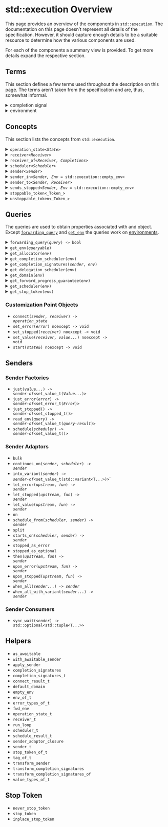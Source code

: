 <!--
SPDX-License-Identifier: Apache-2.0 WITH LLVM-exception
-->
# std::execution Overview
This page provides an overview of the components in `std::execution`. The documentation on this page doesn’t represent all details of the specification. However, it should capture enough details to be a suitable resource to determine how the various components are used.

For each of the components a summary view is provided. To get more details expand the respective section.
## Terms
This section defines a few terms used throughout the description on this page. The terms aren’t taken from the specification and are, thus, somewhat informal.

<details>
<summary>completion signal</summary>
When an asynchronous operation completes it _signals_ its completion by calling a completion function on a <code><a href=‘#receiver’>receiver</a></code>:

- <code><a href=‘#set-value’>std::execution::set_value</a>(_receiver_, _args_...)</code> is called when an operation completes successfully. A call to this completion function is referred to as _value completion signal_.
- <code><a href=‘#set-error’>std::execution::set_error</a>(_receiver_, _error_)</code> is called when an operation fails to deliver its success results. A call to this completion function is referred to as _error completion signal_.
- <code><a href=‘#set-stopped’>std::execution::set_stopped</a>()</code> is called when an operation was cancelled. A call to this completion function is referred to as _cancellation completion signal_.
- Collectively the value, error, and cancellation completion signals are referred to as _completion signal_. Note that any <code><a href=‘#start’>start</a></code>ed asynchronous operation triggers exactly one completion signal.
</details>
<details>
<summary>environment</summary>
The term _enviroment_ refers to the bag of properties associated with an <code>_object_</code> by the call <code><a href=‘#get-env’>std::execution::get_env</a>(_object_)</code>. By default the environment for objects is empty (<code><a href=‘#empty-env’>std::execution::empty_env</a></code>). In particular, environments associated with <code><a href=‘#receiver’>receiver</a></code>s are used to provide access  to properties like the <a href=‘#get-stop-token’>stop token</a>, <a href=‘#get-scheduler’>scheduler</a>, or <a href=‘#get-allocator’>allocator</a> associated with the <code><a href=‘#receiver’>receiver</a></code>. The various properties associated with an object are accessed via <a href=‘#queries’>queries</a>.
</details>

## Concepts
This section lists the concepts from `std::execution`.

<details>
<summary><code>operation_state&lt;<i>State</i>&gt;</code></summary>

Operation states represent asynchronous operations ready to be <code><a href=‘#start’>start</a></code>ed or executing. Operation state objects are normally neither movable nor copyable. Once <code><a href=‘#start’>start</a></code>ed the object needs to be kept alive until a <a href=‘#completion-signal’>completion signal</a> is received. Users don’t interact with operation states explicitly except when implementing new sender algorithms.

Required members for <code>_State_</code>:

- The type `operation_state_concept` is an alias for `operation_state_t` or a type derived thereof.
- <code><i>state</i>.<a href=‘#start’>start</a>() & noexcept</code>

<details>
<summary>Example</summary>

This example shows a simple operation state object which immediately completes successfully without any values (as <code><a href=‘#just’></a>()</code> would do). Normally <code><a href=‘#start’>start</a>()</code> initiates an asynchronous operation completing at some point later.

```c++
template <std::execution::receiver Receiver>
struct example_state
{
    using operation_state_concept = std::execution::operation_state_t;
    std::remove_cvref_t<Receiver> receiver;

    auto start() & noexcept {
        std::execution::set_value(std::move(this->receiver));
    }
};

static_assert(std::execution::operation_state<example_state<SomeReceiver>>);
```
</details>
</details>
<details>
<summary><code>receiver&lt;<i>Receiver</i>&gt;</code></summary>

Receivers are used to receive <a href=‘#completion-signal’>completion signals</a>:
when an asynchronous operation completes the corresponding <a href=‘#completion-signal’>completion signal</a>
is called with the appropriate arguments. In addition receivers provide access to the
<a href=‘#environment’>environment</a> for the operation via the <a href=‘#get-env’><code>get_env</code></a> method.
Users don’t interact with receivers explicitly except when implementing new sender algorithms.

Required members for <code>_Receiver_</code>:

- The type `receiver_concept` is an alias for `receiver_t` or a type derived thereof`.
- Rvalues of type <code>_Receiver_</code> are movable.
- Lvalues of type <code>_Receiver_</code> are copyable.
- <code><a href=‘#get-env’>std::execution::get_env</a>(_receiver_)</code> returns an object. By default this operation returns <code><a href=‘empty-env’>std::execution::empty_env</a></code>.

Typical members for <code>_Receiver_</code>:

- <code><a href=‘get_env’>get_env</a>() const noexcept</code>
- <code><a href=‘set_value’>set_value</a>(args…) && noexcept -> void</code>
- <code><a href=‘set_error’>set_error</a>(error) && noexcept -> void</code>
- <code><a href=‘set_stopped’>set_stopped</a>() && noexcept -> void</code>

<details>
<summary>Example</summary>

The example receiver prints the name of each the received <a href=‘#completion-signal’>completion signal</a> before forwarding it to a receiver. It forwards the request for an environment (<code><a href=‘#get_env’>get_env</a></code>) to the nested receiver. This example is resembling a receiver as it would be used by a sender injecting logging of received signals.

```c++
template <std::execution::receiver NestedReceiver>
struct example_receiver
{
    using receiver_concept = std::execution::receiver_t;
    std::remove_cvref_t<NestedReceiver> nested;

    auto get_env() const noexcept {
        return std::execution::get_env(this->nested);
    }
    template <typename… A>
    auto set_value(A&&… a) && noexcept -> void {
        std::cout << “set_value\n”;
        std::execution::set_value(std::move(this->nested), std::forward<A>(a)…);
    }
    template <typename E>
    auto set_error(E&& e) && noexcept -> void {
        std::cout << “set_error\n”;
        std::execution::set_error(std::move(this->nested), std::forward<E>(e));
    }
    auto set_stopped() && noexcept -> void {
        std::cout << “set_stopped\n”;
        std::execution::set_stopped(std::move(this->nested));
    }
};

static_assert(std::execution::receiver<example_receiver<SomeReceiver>>);
```
</details>
</details>
<details>
<summary><code>receiver_of&lt;<i>Receiver, Completions</i>&gt;</code></summary>

The concept <code>receiver_of&lt;<i>Receiver, Completions</i>&gt;</code> tests whether <code><a href=‘#receiver’>std::execution::receiver</a>&lt;_Receiver_&gt;</code> is true and if an object of type <code>_Receiver_</code> can be invoked with each of the <a href=‘#completion-signal’>completion signals</a> in <code>_Completions_</code>.

<details>
<summary>Example</summary>

The example defines a simple <code><a href=‘#receiver’>receiver</a></code> and tests whether it models `receiver_of` with different <a href=‘#completion-signal’>completion signals</a> in <code>_Completions_</code>
(note that not all cases are true).

```c++
struct example_receiver
{
    using receiver_concept = std::execution::receiver_t;

    auto set_value(int) && noexcept ->void {}
    auto set_stopped() && noexcept ->void {}
};


// matching the exact signals models receiver_of:
static_assert(std::execution::receiver_of<example_receiver,
    std::execution::completion_signals<
        std::execution::set_value_t(int),
        std::execution::set_stopped_t()
    >);
// providing a superset of signal models models receiver_of:
static_assert(std::execution::receiver_of<example_receiver,
    std::execution::completion_signals<
        std::execution::set_value_t(int)
    >);
// providing only a subset of signals doesn’t model receiver_of:
static_assert(not std::execution::receiver_of<example_receiver,
    std::execution::completion_signals<
        std::execution::set_value_t(),
        std::execution::set_value_t(int)
    >);

```
</details>
</details>
<details>
<summary><code>scheduler&lt;<i>Scheduler</i>&gt;</code></summary>
Schedulers are used to specify the execution context where the asynchronous work is to be executed. A scheduler is a lightweight handle providing a <code><a href=‘#schedule’>schedule</a></code> operation yielding a <code><a href=‘sender’>sender<a/></code> with a value <a href=‘#completion-signal’>completion signal</a> without parameters. The completion is on the respective execution context.

Requirements for <code>_Scheduler_</code>:
- The type <code>_Scheduler_::scheduler_concept</code> is an alias for `scheduler_t` or a type derived thereof`.
- <code><a href=‘#schedule’>schedule</a>(_scheduler_) -> <a href=‘sender’>sender</a></code>
- The <a href=‘#get-completion-scheduler’>value completion scheduler</a> of the <code><a href=‘sender’>sender</a></code>’s <a href=‘#environment’>environment</a> is the <code>_scheduler_</code>:
    _scheduler_ == std::execution::get_completion_scheduler&lt;std::execution::set_value_t&gt;(
       std::execution::get_env(std::execution::schedule(_scheduler_))
    )
- <code>std::equality_comparable&lt;_Scheduler_&gt;</code>
- <code>std::copy_constructible&lt;_Scheduler_&gt;</code>
</details>
<details>
<summary><code>sender&lt;<i>Sender</i>&gt;</code></summary>

Senders represent asynchronous work. They may get composed from multiple senders to model a workflow. Senders can’t be run directly. Instead, they are passed to a <a href=‘#sender-consumer’</a> which <code><a href=‘#connect’>connect</a></code>s the sender to a <code><a href=‘#receiver’>receiver</a></code> to produce an <code><a href=‘#operation-state’>operation_state</a></code> which may get started. When using senders to represent work the inner workings shouldn’t matter. They do become relevant when creating sender algorithms.

Requirements for <code>_Sender_</code>:
- The type <code>_Sender_::sender_concept</code> is an alias for `sender_t` or a type derived thereof or <code>_Sender_</code> is a suitable _awaitable_.
- <code><a href='get_env'>std::execution::get_env</a>(_sender_)</code> is valid. By default this operation returns <code><a href=‘empty-env’>std::execution::empty_env</a></code>.
- Rvalues of type <code>_Sender_</code> can be moved.
- Lvalues of type <code>_Sender_</code> can be copied.

Typical members for <code>_Sender_</code>:
- <code><a href=‘get_env’>get_env</a>() const noexcept</code>
- <code><a href=‘get_completion_signatures’>get_completion_signatures</a>(_env_) const noexcept -&gt; <a href=‘completion-signatures’>std::execution::completion_signatures</a>&lt;...&gt;</code>
- <code>_Sender_::completion_signatures</code> is a type alias for <code><a href=‘completion-signatures’>std::execution::completion_signatures</a>&lt;...&gt;</code> (if there is no <code><a href=‘get_completion_signatures’>get_completion_signatures</a></code> member).
- <code><a href=‘#connect’>connect</a>(_sender_, <a href=‘#receiver’>receiver</a>) -&gt; <a href=‘#operation-state’>operation_state</a></code>

<details>
<summary>Example</summary>
The example shows a sender implementing an operation similar to <code><a href=‘#just’>just</a>(_value)</code>.

```c++
struct example_sender
{
    template <std::execution::receiver Receiver>
    struct state
    {
        using operation_state_concept = std::execution::operation_state_t;
        std::remove_cvref_t<Receiver> receiver;
        int                           value;
        auto start() & noexcept {
            std::execution::set_value(
                std::move(this->receiver),
                this->value
            );
        }
    };
    using sender_concept = std::execution::sender_t;
    using completion_signatures = std::execution::completion_signatures<
        std::execution::set_value_t(int)
    >;

    int value{};
    template <std::execution::receiver Receiver>
    auto connect(Receiver&& receiver) const -> state<Receiver> {
        return { std::forward<Receiver>(receiver), this->value };
    }
};

static_assert(std::execution::sender<example_sender>);
```
</details>
</details>
<details>
<summary><code>sender_in&lt;<i>Sender, Env</i> = std::execution::empty_env&gt;</code></summary>

The concept <code>sender_in&lt;<i>Sender, Env</i>&gt;</code> tests whether <code>_Sender_</code> is a <code><a href=‘#sender’>sender</a></code>, <code>_Env_</code> is a destructible type, and <code><a href=‘#get_completion_signatures’>std::execution::get_completion_signatures</a>(_sender_, _env_)</code> yields a specialization of <code><a href=‘#completion_signatures’>std::execution::completion_signatures</a></code>.
</details>
<details>
<summary><code>sender_to&lt;<i>Sender, Receiver</i>&gt;</code></summary>

The concept <code>sender_to&lt;<i>Sender, Receiver</i>&gt;</code> tests if <code><a href=‘#sender_in’>std::execution::sender_in</a>&lt;_Sender_, <a href='#env_of_t'>std::execution::env_of_t</a>&lt;_Receiver_&gt;&gt;</code> is true, and if <code>_Receiver_</code> can receive all <a href=‘#completion-signals’>completion signals</a> which can be sent by <code>_Sender_</code>, and if <code>_Sender_</code> can be <code><a href=‘#connect’>connect</a></code>ed to <code>_Receiver_</code>.

To determine if <code>_Receiver_</code> can receive all <a href=‘#completion-signals’>completion signals</a> from <code>_Sender_</code> it checks that for each <code>_Signature_</code> in <code><a href=‘#get_completion_signals’>std::execution::get_completion_signals</a>(_sender_, std::declval&lt;<a href='#env_of_t'>std::execution::env_of_t</a>&lt;_Receiver_&gt;&gt;())</code> the test <code><a href=‘#receiver_of’>std::execution::receiver_of</a>&lt;_Receiver_, _Signature_&gt;</code> yields true. To determine if <code>_Sender_</code> can be <code><a href=‘#connect’>connect</a></code>ed to <code>_Receiver_</code> the concept checks if <code><a href=‘#connect’>connect</a>(std::declval&lt;_Sender_&gt;(), std::declval&lt;_Receiver_&gt;)</code> is a valid expression.
</details>
<details>
<summary><code>sends_stopped&lt;<i>Sender, Env</i> = std::execution::empty_env&gt;</code></summary>

The concept <code>sends_stopped&lt;<i>Sender, Env</i>&gt;</code> determines if <code>_Sender_</code> may send a <code><a href=‘#set_stopped’>stopped</a></code> <a href=‘#completion-signals’>completion signal</a>. To do so, the concepts determines if <code><a href=‘#get_completion_signals’>std::execution::get_completion_signals</a>(_sender_, _env_)</code> contains the signatures <code><a href=‘#set_stopped’>std::execution::set_stopped_t</a>()</code>.
</details>
<details>
<summary><code>stoppable_token&lt;_Token_&gt;</code></summary>
A <code>stoppable_token&lt;_Token_&gt;</code>, e.g., obtained via <code><a href=‘#get-stop-token’>std::execution::get_stop_token</a>(_env_)</code> is used to support cancellation of asynchronous operations. Using <code>_token_.stop_requested()</code> an active operation can poll whether it was requested to cancel. An inactive operation waiting for a notification can use an object of a specialization of the template <code>_Token_::callback_type</code> to get notified when cancellation is requested.

Required members for <code>_Token_</code>:

- <code>_Token_::callback_type&lt;_Callback_&gt;</code> can be specialized with a <code>std::callable&lt;_Callback_&gt;</code> type.
- <code>_token_.stop_requested() const noexcept -&gt; bool</code>
- <code>_token_.stop_possible() const noexcept -&gt; bool</code>
- <code>std::copyable&lt;_Token_&gt;</code>
- <code>std::equality_comparable&lt;_Token_&gt;</code>
- <code>std::swapable&lt;_Token_&gt;</code>
<blockquote>
<details>
<summary>Example: concept use</summary>
<div>

```c++
static_assert(std::execution::unstoppable_token<std::execution::never_stop_token>);
static_assert(std::execution::unstoppable_token<std::execution::stop_token>);
static_assert(std::execution::unstoppable_token<std::execution::inline_stop_token>);
```
</div>
</details>
<details>
<summary>Example: polling</summary>
<blockquote>
This example shows a sketch of using a <code>stoppable_token&lt;_Token_&gt;</code> to cancel an active operation. The computation in this example is represented as `sleep_for`.

```c++
void compute(std::stoppable_token auto token)
{
    using namespace std::chrono::literals;
    while (not token.stop_requested()) {
         std::this_thread::sleep_for(1s);
    }
}
```
</blockquote>
</details>
<details>
<summary>Example: inactive</summary>
<blockquote>
This example shows how an <code><a href=‘#operation-state’>operation_state</a></code> can use the <code>callback_type</code> together with a <code>_token_</code> to get notified when cancellation is requested.

```c++
template <std::execution::receiver Receiver>
struct example_state
{
    struct on_cancel
    {
        example_state& state;
        auto operator()() const noexcept {
            this->state.stop();
        }
    };
    using operation_state_concept = std::execution::operation_state_t;
    using env = std::execution::env_of_t<Receiver>;
    using token = std::execution::stop_callback_of_t<env>;
    using callback = std::execution::stop_callback_of_t<token, on_cancel>;
    std::remove_cvref_t<Receiver> receiver;
    std::optional<callback>       cancel{};
    std::atomic<std::size_t>      outstanding{};
    auto start() & noexcept {
        this->outstanding += 2u;
        this->cancel.emplace(
            std::execution::get_stop_token(this->receiver),
            on_cancel{*this}
        );
        if (this->outstanding != 2u)
           std::execution::set_stopped(std::move(this->receiver));
        else {
           register_work(this);
           if (this->outstanding == 0u)
               std::execution::set_value(std::move(this->receiver));
        }
    }
    auto stop() {
        unregister_work(this);
        if (--this->outstanding == 0u)
            std::execution::set_stopped(std::move(this->receiver));
    }
    auto complete() {
        if (this->outstanding == 2u) {
            this->cancel.reset();
            std::execution::set_value(std::move(this->receiver));
        }
    }
};
```
</blockquote>
</details>
</blockquote>
</details>
<details>
<summary><code>unstoppable_token&lt;_Token_&gt;</code></summary>
The concept <code>unstoppable_token&lt;Token&gt;</code> is modeled by a <code>_Token_</code> if <code>stoppable_token&lt;_Token_&gt;</code> is true and it can statically be determined that both <code>_token_.stop_requested()</code> and <code>_token_.stop_possible()</code> are `constexpr` epxressions yielding `false`. This concept is primarily used to avoid extra work when using stop tokens which will never indicate that cancellations are requested.
<blockquote>
<details>
<summary>Example</summary>
The concept yields `true` for the <code><a href=‘#never-stop-token’>std::execution::never_stop_token</a></code>:

```c++
static_assert(std::execution::unstoppable_token<std::execution::never_stop_token>);
static_assert(not std::execution::unstoppable_token<std::execution::stop_token>);
static_assert(not std::execution::unstoppable_token<std::execution::inline_stop_token>);
```
</details>
</blockquote>
</details>

## Queries
The queries are used to obtain properties associated with and object. Except <code><a href=‘#forwarding-query’>forwarding_query</a></code> and <code><a href=‘#get-env’>get_env</a></code> the queries work on <a href=‘#environment’>environments</a>.

<details>
<summary><code>forwarding_query(<i>query</i>) -> bool</code></summary>
</details>
<details>
<summary><code>get_env(<i>queryable</i>)</code></summary>
</details>
<details>
<summary><code>get_allocator(<i>env</i>)</code></summary>
</details>
<details>
<summary><code>get_completion_scheduler(<i>env</i>)</code></summary>
</details>
<details>
<summary><code>get_completion_signatures(<i>sender</i>, <i>env</i>)</code></summary>
</details>
<details>
<summary><code>get_delegation_scheduler(<i>env</i>)</code></summary>
</details>
<details>
<summary><code>get_domain(<i>env</i>)</code>
</summary>
</details>
<details>
<summary><code>get_forward_progress_guarantee(<i>env</i>)</code></summary>
</details>
<details>
<summary><code>get_scheduler(<i>env</i>)</code></summary>
</details>
<details>
<summary><code>get_stop_token(<i>env</i>)</code></summary>
</details>

### Customization Point Objects

- <code>connect(<i>sender, receiver</i>) -> <i>operation_state</i></code>
- <code>set_error(<i>error</i>) noexcept -> void</code>
- <code>set_stopped(<i>receiver</i>) noexcept -> void</code>
- <code>set_value(<i>receiver, value...</i>) noexcept -> void</code>
- <code>start(<i>state&amp;</i>) noexcept -> void</code>

## Senders

### Sender Factories

- <code>just(<i>value...</i>) -> <i>sender-of</i>&lt;set_value_t(<i>Value...</i>)&gt;</i></code>
- <code>just_error(<i>error</i>) -> <i>sender-of</i>&lt;set_error_t(<i>Error</i>)&gt;</i></code>
- <code>just_stopped() -> <i>sender-of</i>&lt;set_stopped_t()&gt;</code>
- <code>read_env(<i>query</i>) -> <i>sender-of</i>&lt;set_value_t(<i>query-result</i>)&gt;</code>
- <code>schedule(<i>scheduler</i>) -> <i>sender-of</i>&lt;set_value_t()&gt;</code>

### Sender Adaptors

- `bulk`
- <code>continues_on(<i>sender</i>, <i>scheduler</i>) -> <i>sender</i></code>
- <code>into_variant(<i>sender</i>) -> <i>sender-of</i>&lt;set_value_t(std::variant&lt;T...&gt;)&gt;</code>`
- <code>let_error(<i>upstream</i>, <i>fun</i>) -> <i>sender</i></code>
- <code>let_stopped(<i>upstream</i>, <i>fun</i>) -> <i>sender</i></code>
- <code>let_value(<i>upstream</i>, <i>fun</i>) -> <i>sender</i></code>
- `on`
- <code>schedule_from(<i>scheduler</i>, <i>sender</i>) -> <i>sender</i></code>
- `split`
- <code>starts_on(<i>scheduler</i>, <i>sender</i>) -> <i>sender</i></code>
- `stopped_as_error`
- `stopped_as_optional`
- <code>then(<i>upstream</i>, <i>fun</i>) -> <i>sender</i></code>
- <code>upon_error(<i>upstream</i>, <i>fun</i>) -> <i>sender</i></code>
- <code>upon_stopped(<i>upstream</i>, <i>fun</i>) -> <i>sender</i></code>
- <code>when_all(<i>sender</i>...) -> <i>sender</i></code>
- <code>when_all_with_variant(<i>sender</i>...) -> <i>sender</i></code>

### Sender Consumers

- <code>sync_wait(<i>sender</i>) -> std::optional&lt;std::tuple&lt;T...&gt;&gt;</code>

## Helpers

- `as_awaitable`
- `with_awaitable_sender`
- `apply_sender`
- `completion_signatures`
- `completion_signatures_t`
- `connect_result_t`
- `default_domain`
- `empty_env`
- `env_of_t`
- `error_types_of_t`
- `fwd_env`
- `operation_state_t`
- `receiver_t`
- `run_loop`
- `scheduler_t`
- `schedule_result_t`
- `sender_adaptor_closure`
- `sender_t`
- `stop_token_of_t`
- `tag_of_t`
- `transform_sender`
- `transform_completion_signatures`
- `transform_completion_signatures_of`
- `value_types_of_t`

## Stop Token
- `never_stop_token`
- `stop_token`
- `inplace_stop_token`
